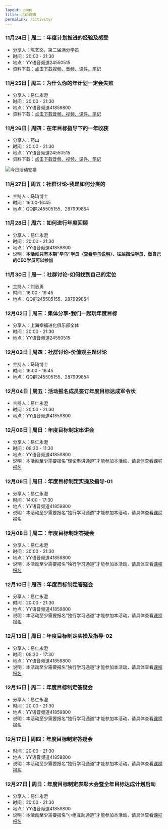 ```yaml
---
layout: page
title: 活动详情
permalink: /activity/
---
```


### 11月24日 | 周二：年度计划推进的经验及感受

- 分享人：陈艺文，第二届满分学员
- 时间：20:00 - 21:30
- 地点：YY语音频道24550515
- 资料下载：[点击下载视频、音频、课件、笔记](http://pan.baidu.com/s/1i3wHhUd)

### 11月25日 | 周三：为什么你的年计划一定会失败

- 分享人：易仁永澄
- 时间：20:00 - 21:30
- 地点：YY语音频道41859800
- 资料下载：[点击下载音频、视频、课件、笔记](http://pan.baidu.com/s/1i3tZ0WH)

### 11月26日 | 周四：在年目标指导下的一年收获

- 分享人：药山
- 时间：20:00 - 21:30
- 地点：YY语音频道24550515
- 资料下载：[点击下载音频、视频、课件、笔记](http://pan.baidu.com/s/1eQz5ptS)

![今日活动安排](http://77fm42.com1.z0.glb.clouddn.com/web-today.jpg)

### 11月27日 | 周五：社群讨论-我是如何分类的

- 主持人：马琦博士
- 时间：16:00-16:45
- 地点：QQ群245505155、287999854

### 11月28日 | 周六：如何进行年度回顾

- 分享人：易仁永澄
- 时间：20:00 - 21:30
- 地点：YY语音频道41859800
- 说明：**本活动只有本期“早鸟”学员（[查看早鸟说明](http://nianmubiao.com/enroll/)）、往届揩油学员、做自己的CEO学员可以参加**

### 11月30日 | 周一：社群讨论-如何找到自己的定位

- 主持人：刘志勇
- 时间：16:00 - 16:45
- 地点：QQ群245505155、287999854

### 12月02日 | 周三：集体分享-我们一起玩年度目标

- 分享人：上海幸福进化俱乐部全体
- 时间：20:00 - 21:30
- 地点：YY语音频道24550515

### 12月03日 | 周四：社群讨论-价值观主题讨论

- 主持人：马琦博士
- 时间：16:00 - 16:45
- 地点：QQ群245505155、287999854

### 12月04日 | 周五：活动报名成员签订年度目标达成军令状

- 主持人：易仁永澄
- 时间：20:00 - 21:30
- 地点：YY语音频道41859800

### 12月06日 | 周日：年度目标制定串讲会

- 分享人：易仁永澄
- 时间：08:30 - 11:30
- 地点：YY语音频道41859800
- 说明：本活动至少需要报名“理论串讲通道”才能参加本活动，请具体查看[课程报名](http://nianmubiao.com/enroll/)

### 12月06日 | 周日：年度目标制定实操及指导-01

- 分享人：易仁永澄
- 时间：14:00 - 17:30
- 地点：YY语音频道41859800
- 说明：本活动至少需要报名“独行学习通道”才能参加本活动，请具体查看[课程报名](http://nianmubiao.com/enroll/)

### 12月08日 | 周二：年度目标制定答疑会

- 分享人：易仁永澄
- 时间：20:00 - 21:30
- 地点：YY语音频道41859800
- 说明：本活动至少需要报名“独行学习通道”才能参加本活动，请具体查看[课程报名](http://nianmubiao.com/enroll/)

### 12月10日 | 周四：年度目标制定答疑会

- 分享人：易仁永澄
- 时间：20:00 - 21:30
- 地点：YY语音频道41859800
- 说明：本活动至少需要报名“独行学习通道”才能参加本活动，请具体查看[课程报名](http://nianmubiao.com/enroll/)

### 12月13日 | 周日：年度目标制定实操及指导-02

- 分享人：易仁永澄
- 时间：08:30 - 17:30
- 地点：YY语音频道41859800
- 说明：本活动至少需要报名“独行学习通道”才能参加本活动，请具体查看[课程报名](http://nianmubiao.com/enroll/)

### 12月15日 | 周二：年度目标制定答疑会

- 分享人：易仁永澄
- 时间：20:00 - 21:30
- 地点：YY语音频道41859800
- 说明：本活动至少需要报名“独行学习通道”才能参加本活动，请具体查看[课程报名](http://nianmubiao.com/enroll/)

### 12月17日 | 周四：年度目标制定答疑会

- 时间：20:00 - 21:30
- 地点：YY语音频道41859800
- 说明：本活动至少需要报名“独行学习通道”才能参加本活动，请具体查看[课程报名](http://nianmubiao.com/enroll/)

### 12月27日 | 周日：年度目标制定表彰大会暨全年目标达成计划启动

- 分享人：易仁永澄
- 时间：20:00 - 21:30
- 地点：YY语音频道41859800
- 说明：本活动至少需要报名“小组互助通道”才能参加本活动，请具体查看[课程报名](http://nianmubiao.com/enroll/)
